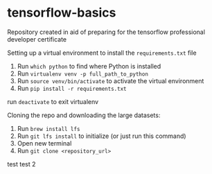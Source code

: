 # tensorflow-basics
Repository created in aid of preparing for the tensorflow professional developer certificate

Setting up a virtual environment to install the `requirements.txt` file
1. Run `which python` to find where Python is installed
2. Run `virtualenv venv -p full_path_to_python`
3. Run `source venv/bin/activate` to activate the virtual environment
4. Run `pip install -r requirements.txt`

run `deactivate` to exit virtualenv

Cloning the repo and downloading the large datasets:
1. Run `brew install lfs`
2. Run `git lfs install` to initialize (or just run this command)
3. Open new terminal
4. Run `git clone <repository_url>`

test
test 2
